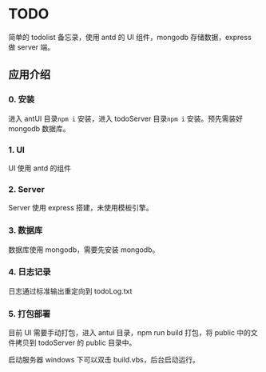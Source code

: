 # TODO

简单的 todolist 备忘录，使用 antd 的 UI 组件，mongodb 存储数据，express 做 server 端。

## 应用介绍

### 0. 安装

进入 antUI 目录`npm i` 安装，进入 todoServer 目录`npm i` 安装。预先需装好 mongodb 数据库。

### 1. UI

UI 使用 antd 的组件

### 2. Server

Server 使用 express 搭建，未使用模板引擎。

### 3. 数据库

数据库使用 mongodb，需要先安装 mongodb。

### 4. 日志记录

日志通过标准输出重定向到 todoLog.txt

### 5. 打包部署

目前 UI 需要手动打包，进入 antui 目录，npm run build 打包，将 public 中的文件拷贝到 todoServer 的 public 目录中。

启动服务器 windows 下可以双击 build.vbs，后台启动运行。
